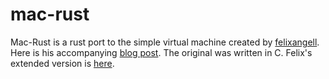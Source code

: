 # mac-rust

Mac-Rust is a rust port to the simple virtual machine created by [felixangell](https://github.com/felixangell). Here is his
accompanying [blog post](http://web.archive.org/web/20200121100942/https://blog.felixangell.com/virtual-machine-in-c/). The original 
was written in C. Felix's extended version is [here](https://github.com/felixangell/mac/tree/master/mac-improved).